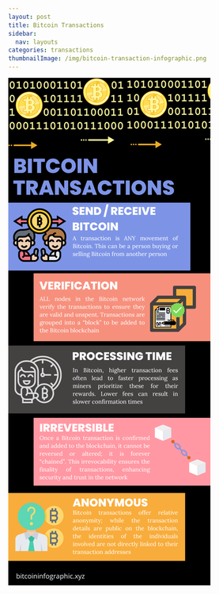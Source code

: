 ```yaml
---
layout: post
title: Bitcoin Transactions
sidebar:
  nav: layouts
categories: transactions
thumbnailImage: /img/bitcoin-transaction-infographic.png
---
```

![Bitcoin Block](/img/bitcoin-transaction-infographic.png)
